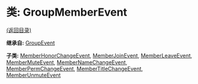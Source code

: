 # 类: GroupMemberEvent  
[(返回目录)](README.md)  
  
**继承自:** [GroupEvent](GroupEvent.md)  
  
**子类:** [MemberHonorChangeEvent](MemberHonorChangeEvent.md), [MemberJoinEvent](MemberJoinEvent.md), [MemberLeaveEvent](MemberLeaveEvent.md), [MemberMuteEvent](MemberMuteEvent.md), [MemberNameChangeEvent](MemberNameChangeEvent.md), [MemberPermChangeEvent](MemberPermChangeEvent.md), [MemberTitleChangeEvent](MemberTitleChangeEvent.md), [MemberUnmuteEvent](MemberUnmuteEvent.md)  
  

